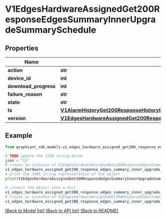 # V1EdgesHardwareAssignedGet200ResponseEdgesSummaryInnerUpgradeSummarySchedule


## Properties

Name | Type | Description | Notes
------------ | ------------- | ------------- | -------------
**action** | **str** |  | [optional] 
**device_id** | **int** |  | [optional] 
**download_progress** | **int** |  | [optional] 
**failure_reason** | **str** |  | [optional] 
**state** | **str** |  | [optional] 
**ts** | [**V1AlarmHistoryGet200ResponseHistoryInnerTime**](V1AlarmHistoryGet200ResponseHistoryInnerTime.md) |  | [optional] 
**version** | [**V1EdgesHardwareAssignedGet200ResponseEdgesSummaryInnerUpgradeSummaryRunningVersion**](V1EdgesHardwareAssignedGet200ResponseEdgesSummaryInnerUpgradeSummaryRunningVersion.md) |  | [optional] 

## Example

```python
from graphiant_sdk.models.v1_edges_hardware_assigned_get200_response_edges_summary_inner_upgrade_summary_schedule import V1EdgesHardwareAssignedGet200ResponseEdgesSummaryInnerUpgradeSummarySchedule

# TODO update the JSON string below
json = "{}"
# create an instance of V1EdgesHardwareAssignedGet200ResponseEdgesSummaryInnerUpgradeSummarySchedule from a JSON string
v1_edges_hardware_assigned_get200_response_edges_summary_inner_upgrade_summary_schedule_instance = V1EdgesHardwareAssignedGet200ResponseEdgesSummaryInnerUpgradeSummarySchedule.from_json(json)
# print the JSON string representation of the object
print(V1EdgesHardwareAssignedGet200ResponseEdgesSummaryInnerUpgradeSummarySchedule.to_json())

# convert the object into a dict
v1_edges_hardware_assigned_get200_response_edges_summary_inner_upgrade_summary_schedule_dict = v1_edges_hardware_assigned_get200_response_edges_summary_inner_upgrade_summary_schedule_instance.to_dict()
# create an instance of V1EdgesHardwareAssignedGet200ResponseEdgesSummaryInnerUpgradeSummarySchedule from a dict
v1_edges_hardware_assigned_get200_response_edges_summary_inner_upgrade_summary_schedule_from_dict = V1EdgesHardwareAssignedGet200ResponseEdgesSummaryInnerUpgradeSummarySchedule.from_dict(v1_edges_hardware_assigned_get200_response_edges_summary_inner_upgrade_summary_schedule_dict)
```
[[Back to Model list]](../README.md#documentation-for-models) [[Back to API list]](../README.md#documentation-for-api-endpoints) [[Back to README]](../README.md)


